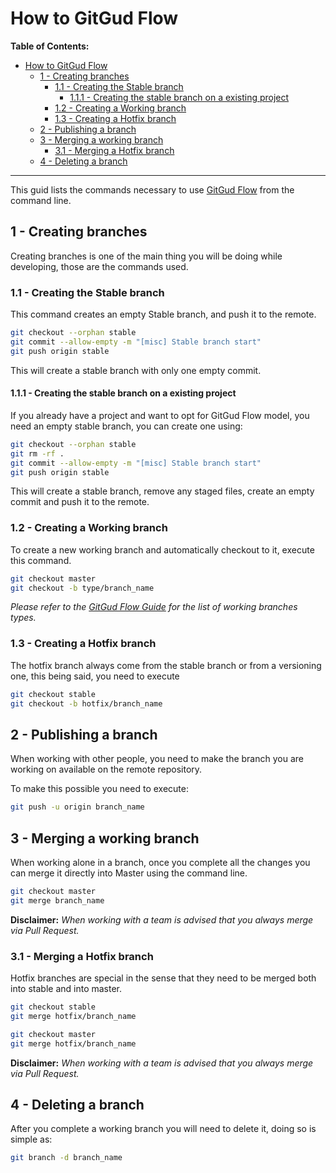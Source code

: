 # How to GitGud Flow

**Table of Contents:**

- [How to GitGud Flow](#how-to-gitgud-flow)
	- [1 - Creating branches](#1---creating-branches)
		- [1.1 - Creating the Stable branch](#11---creating-the-stable-branch)
			- [1.1.1 - Creating the stable branch on a existing project](#111---creating-the-stable-branch-on-a-existing-project)
		- [1.2 - Creating a Working branch](#12---creating-a-working-branch)
		- [1.3 - Creating a Hotfix branch](#13---creating-a-hotfix-branch)
	- [2 - Publishing a branch](#2---publishing-a-branch)
	- [3 - Merging a working branch](#3---merging-a-working-branch)
		- [3.1 - Merging a Hotfix branch](#31---merging-a-hotfix-branch)
	- [4 - Deleting a branch](#4---deleting-a-branch)

---

This guid lists the commands necessary to use [GitGud Flow](GitGud_Flow.md) from the command line.

## 1 - Creating branches

Creating branches is one of the main thing you will be doing while developing, those are the commands used.

### 1.1 - Creating the Stable branch

This command creates an empty Stable branch, and push it to the remote.

```Bash
git checkout --orphan stable
git commit --allow-empty -m "[misc] Stable branch start"
git push origin stable
```

This will create a stable branch with only one empty commit.

#### 1.1.1 - Creating the stable branch on a existing project

If you already have a project and want to opt for GitGud Flow model, you need an empty stable branch, you can create one using:

```Bash
git checkout --orphan stable
git rm -rf .
git commit --allow-empty -m "[misc] Stable branch start"
git push origin stable
```

This will create a stable branch, remove any staged files, create an empty commit and push it to the remote.

### 1.2 - Creating a Working branch

To create a new working branch and automatically checkout to it, execute this command.

```Bash
git checkout master
git checkout -b type/branch_name
```

*Please refer to the [GitGud Flow Guide](GitGud_Flow.md#1---the-premise) for the list of working branches types.*

### 1.3 - Creating a Hotfix branch

The hotfix branch always come from the stable branch or from a versioning one, this being said, you need to execute

```Bash
git checkout stable
git checkout -b hotfix/branch_name
```

## 2 - Publishing a branch

When working with other people, you need to make the branch you are working on available on the remote repository.

To make this possible you need to execute:

```Bash
git push -u origin branch_name
```

## 3 - Merging a working branch

When working alone in a branch, once you complete all the changes you can merge it directly into Master using the command line.

```Bash
git checkout master
git merge branch_name
```

**Disclaimer:** *When working with a team is advised that you always merge via Pull Request.*

### 3.1 - Merging a Hotfix branch

Hotfix branches are special in the sense that they need to be merged both into stable and into master.

```Bash
git checkout stable
git merge hotfix/branch_name

git checkout master
git merge hotfix/branch_name
```

**Disclaimer:** *When working with a team is advised that you always merge via Pull Request.*

## 4 - Deleting a branch

After you complete a working branch you will need to delete it, doing so is simple as:

```Bash
git branch -d branch_name
```
